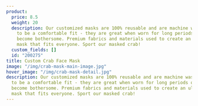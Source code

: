 ```yaml
---
product:
  price: 8.5
  weight: 20
  description: Our customized masks are 100% reusable and are machine washable. Designed
    to be a comfortable fit - they are great when worn for long periods of time without
    become bothersome. Premium fabrics and materials used to create an ultra comfortable
    mask that fits everyone. Sport our masked crab!
  custom_fields: []
  id: "200275"
title: Custom Crab Face Mask
image: "/img/crab-mask-main-image.jpg"
hover_image: "/img/crab-mask-detail.jpg"
description: Our customized masks are 100% reusable and are machine washable. Designed
  to be a comfortable fit - they are great when worn for long periods of time without
  become bothersome. Premium fabrics and materials used to create an ultra comfortable
  mask that fits everyone. Sport our masked crab!
---
```

